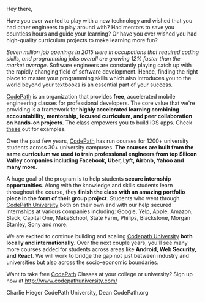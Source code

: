 

Hey there,


Have you ever wanted to play with a new technology and wished that you had other engineers to play around with? Had mentors to save you countless hours and guide your learning? Or have you ever wished you had high-quality curriculum projects to make learning more fun?

*Seven million job openings in 2015 were in occupations that required coding skills, and programming jobs overall are growing 12% faster than the market average*. Software engineers are constantly playing catch up with the rapidly changing field of software development. Hence, finding the right place to master your programming skills which also introduces you to the world beyond your textbooks is an essential part of your success.

[CodePath](https://codepath.org/) is an organization that provides **free**, accelerated mobile engineering classes for professional developers.  The core value that we&#39;re providing is a framework for **highly accelerated learning combining accountability, mentorship, focused curriculum, and peer collaboration on hands-on projects**. The class empowers you to build iOS apps. Check [these](http://blog.codepath.com/) out for examples.

Over the past few years, [CodePath](https://codepath.org/) has run courses for 1200+ university students across 30+ university campuses. **The courses are built from the same curriculum we used to train professional engineers from top Silicon Valley companies including Facebook, Uber, Lyft, Airbnb, Yahoo and many more**.

A huge goal of the program is to help students **secure internship opportunities**. Along with the knowledge and skills students learn throughout the course, they **finish the class with an amazing portfolio piece in the form of their group project**.  Students who went through [CodePath University](https://codepath.org/) both on their own and with our help secured internships at various companies including: Google, Yelp, Apple, Amazon, Slack, Capital One, MakeSchool, State Farm, Philips, Blackstone, Morgan Stanley, Sony and more.

We are excited to continue building and scaling [Codepath University](https://codepath.org/) **both locally and internationally**. Over the next couple years, you&#39;ll see many more courses added for students across areas like **Android, Web Security, and React**. We will work to bridge the gap not just between industry and universities but also across the socio-economic boundaries.

Want to take free [CodePath](https://codepath.org/) Classes at your college or university? Sign up now at http://www.codepathuniversity.com/


Charlie Hieger
CodePath University, Dean
CodePath.org

